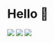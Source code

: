 # Hello 👋

<img src="https://github-readme-stats.vercel.app/api?username=CMihai99&custom_title=GitHub%20Stats&hide_border=true&show_icons=true&number_format=long&theme=dracula"/>
<img src="https://github-readme-stats.vercel.app/api/wakatime?username=CMihai99&PAT_1&custom_title=WakaTime%20Stats&hide_border=true&layout=compact&theme=dracula"/>
<img src="https://github-readme-stats.vercel.app/api/top-langs/?username=CMihai99&PAT_1&custom_title=Programming%20Languages&hide_border=true&layout=compact&theme=dracula"/>
